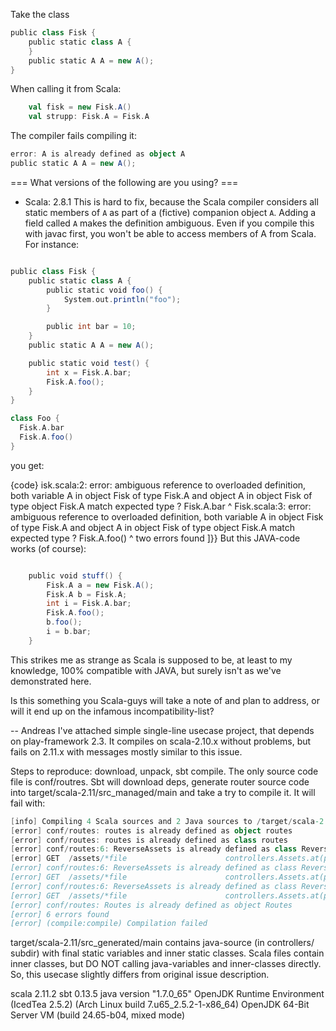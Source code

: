 Take the class
```scala
public class Fisk {
    public static class A {
    }
    public static A A = new A();
}
```

When calling it from Scala:
```scala
    val fisk = new Fisk.A()
    val strupp: Fisk.A = Fisk.A
```

The compiler fails compiling it:
```scala
error: A is already defined as object A
public static A A = new A();
```

=== What versions of the following are you using? ===
  - Scala: 2.8.1
This is hard to fix, because the Scala compiler considers all static members of `A` as part of a (fictive) companion object `A`. Adding a field called `A` makes the definition ambiguous. Even if you compile this with javac first, you won't be able to access members of A from Scala. For instance:

```scala

public class Fisk {
    public static class A {
        public static void foo() {
            System.out.println("foo");
        }

        public int bar = 10;
    }
    public static A A = new A();

    public static void test() {
        int x = Fisk.A.bar;
        Fisk.A.foo();
    }
}
```

```scala
class Foo {
  Fisk.A.bar
  Fisk.A.foo()
}
```

you get:

{code}
isk.scala:2: error: ambiguous reference to overloaded definition,
both variable A in object Fisk of type Fisk.A
and  object A in object Fisk of type object Fisk.A
match expected type ?
  Fisk.A.bar
       ^
Fisk.scala:3: error: ambiguous reference to overloaded definition,
both variable A in object Fisk of type Fisk.A
and  object A in object Fisk of type object Fisk.A
match expected type ?
  Fisk.A.foo()
       ^
two errors found
]}}
But this JAVA-code works (of course):
```scala

	public void stuff() {
		Fisk.A a = new Fisk.A();
		Fisk.A b = Fisk.A;
		int i = Fisk.A.bar;
		Fisk.A.foo();
		b.foo();
		i = b.bar;
	}
```

This strikes me as strange as Scala is supposed to be, at least to my knowledge, 100% compatible with JAVA, but surely isn't as we've demonstrated here.

Is this something you Scala-guys will take a note of and plan to address, or will it end up on the infamous incompatibility-list?

--
Andreas
I've attached simple single-line usecase project, that depends on play-framework 2.3.
It compiles on scala-2.10.x without problems, but fails on 2.11.x with messages mostly similar to this issue.

Steps to reproduce: download, unpack, sbt compile. The only source code file is conf/routres. Sbt will download deps, generate router source code into target/scala-2.11/src_managed/main and take a try to compile it. It will fail with:
```scala
[info] Compiling 4 Scala sources and 2 Java sources to /target/scala-2.11/classes...
[error] conf/routes: routes is already defined as object routes
[error] conf/routes: routes is already defined as class routes
[error] conf/routes:6: ReverseAssets is already defined as class ReverseAssets
[error] GET  /assets/*file                      controllers.Assets.at(path="/public", file)
[error] conf/routes:6: ReverseAssets is already defined as class ReverseAssets
[error] GET  /assets/*file                      controllers.Assets.at(path="/public", file)
[error] conf/routes:6: ReverseAssets is already defined as class ReverseAssets
[error] GET  /assets/*file                      controllers.Assets.at(path="/public", file)
[error] conf/routes: Routes is already defined as object Routes
[error] 6 errors found
[error] (compile:compile) Compilation failed
```

target/scala-2.11/src_generated/main contains java-source (in controllers/ subdir) with final static variables and inner static classes. Scala files contain inner classes, but DO NOT calling java-variables and inner-classes directly. So, this usecase slightly differs from original issue description.


scala 2.11.2
sbt 0.13.5
java version "1.7.0_65"
OpenJDK Runtime Environment (IcedTea 2.5.2) (Arch Linux build 7.u65_2.5.2-1-x86_64)
OpenJDK 64-Bit Server VM (build 24.65-b04, mixed mode)
